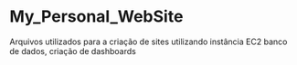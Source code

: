 # My_Personal_WebSite
Arquivos utilizados para a criação de sites utilizando instância EC2 banco de dados, criação de dashboards
